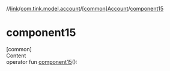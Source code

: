 //[link](../../index.md)/[com.tink.model.account](../index.md)/[[common]Account](index.md)/[component15](component15.md)



# component15  
[common]  
Content  
operator fun [component15](component15.md)(): <ERROR CLASS>  



